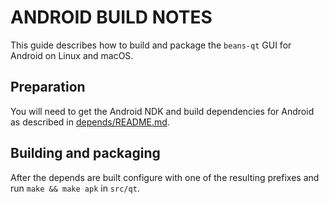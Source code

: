 ANDROID BUILD NOTES
======================

This guide describes how to build and package the `beans-qt` GUI for Android on Linux and macOS.

## Preparation

You will need to get the Android NDK and build dependencies for Android as described in [depends/README.md](../depends/README.md).

## Building and packaging

After the depends are built configure with one of the resulting prefixes and run `make && make apk` in `src/qt`.